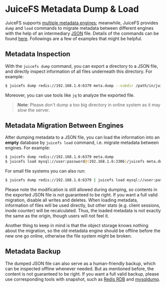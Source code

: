 # JuiceFS Metadata Dump & Load

JuiceFS supports [multiple metadata engines](databases_for_metadata.md); meanwhile, JuiceFS provides `dump` and `load` commands to migrate metadata between different engines with the help of an intermediary [JSON](https://www.json.org/json-en.html) file. Details of the commands can be found [here](command_reference.md#juicefs-dump). Followings are a few of examples that might be helpful.

## Metadata Inspection

With the `juicefs dump` command, you can export a directory to a JSON file, and directly inspect information of all files underneath this directory. For example:

```bash
$ juicefs dump redis://192.168.1.6:6379 meta.dump --subdir /path/in/juicefs
```

Moreover, you can use tools like `jq` to analyze the exported file.

> **Note**: Please don't dump a too big directory in online system as it may slow the server.

## Metadata Migration Between Engines

After dumping metadata to a JSON file, you can load the information into an **empty** database by `juicefs load` command, i.e. migrate metadata between engines. For example:

```bash
$ juicefs dump redis://192.168.1.6:6379 meta.dump
$ juicefs load mysql://user:password@(192.168.1.6:3306)/juicefs meta.dump
```

For small file systems you can also run:

```bash
$ juicefs dump redis://192.168.1.6:6379 | juicefs load mysql://user:password@(192.168.1.6:3306)/juicefs
```

Please note the modification is still allowed during dumping, so contents in the exported JSON file is not guaranteed to be right. If you want a full valid migration, disable all writes and deletes. When loading metadata, information of files will be used directly, but other stats (e.g. client sessions, inode counter) will be recalculated. Thus, the loaded metadata is not exactly the same as the origin, though users will not feel it.

Another thing to keep in mind is that the object storage knows nothing about the migration, so the old metadata engine should be offline before the new one go online, otherwise the file system might be broken.

## Metadata Backup

The dumped JSON file can also serve as a human-friendly backup, which can be inspected offline whenever needed. But as mentioned before, the content is not guaranteed to be right. If you want a full valid backup, please use corresponding tools with snapshot, such as [Redis RDB](https://redis.io/topics/persistence#backing-up-redis-data) and [mysqldump](https://dev.mysql.com/doc/mysql-backup-excerpt/5.7/en/mysqldump-sql-format.html).

